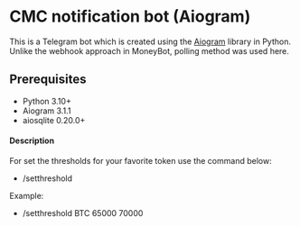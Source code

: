 # CMC notification bot (Aiogram)

This is a Telegram bot which is created using the [Aiogram](https://github.com/aiogram/aiogram) library in Python. Unlike the webhook approach in MoneyBot, polling method was used here.

## Prerequisites

- Python 3.10+
- Aiogram 3.1.1
- aiosqlite 0.20.0+

#### Description

For set the thresholds for your favorite token use the command below:
- /setthreshold <TOKEN> <LOW> <HIGH>

Example:
- /setthreshold BTC 65000 70000
